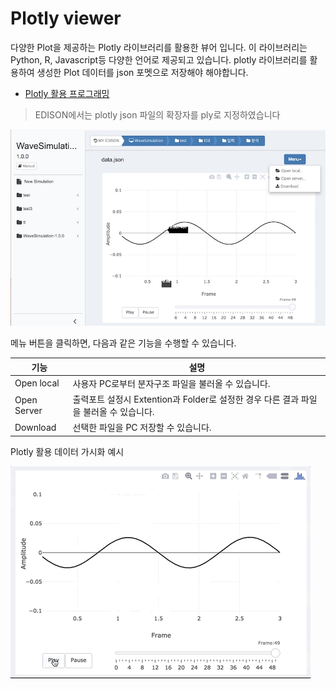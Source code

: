 # Plotly viewer

다양한 Plot을 제공하는 Plotly 라이브러리를 활용한 뷰어 입니다. 이 라이브러리는 Python, R, Javascript등 다양한 언어로 제공되고 있습니다. plotly 라이브러리를 활용하여 생성한 Plot 데이터를 json 포멧으로 저장해야 해야합니다.

- [Plotly 활용 프로그래밍 ](../04_Science_App_Programing/02_Output_programing/04_Plotly.md)


 > EDISON에서는 plotly json 파일의 확장자를 ply로 지정하였습니다

![plotly](../asset/image/07/plotly.jpg)

메뉴 버튼을 클릭하면, 다음과 같은 기능을 수행할 수 있습니다.

|기능|설명|
|--|--|
|Open local|사용자 PC로부터 분자구조 파일을 불러올 수 있습니다.|
|Open Server| 출력포트 설정시 Extention과 Folder로 설정한 경우 다른 결과 파일을 불러올 수 있습니다.|
|Download |선택한 파일을 PC 저장할 수 있습니다.|





Plotly 활용 데이터 가시화 예시

![plotly](../asset/image/07/plotly.gif)
